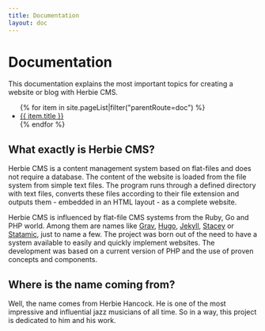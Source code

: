 ```yaml
---
title: Documentation
layout: doc
---
```


# Documentation

This documentation explains the most important topics for creating a website or blog with Herbie CMS.

<ul>
    {% for item in site.pageList|filter("parentRoute=doc") %}
    <li><a href="{{ item.route }}">{{ item.title }}</a></li>
    {% endfor %}
</ul>

## What exactly is Herbie CMS?

Herbie CMS is a content management system based on flat-files and does not require a database.
The content of the website is loaded from the file system from simple text files.
The program runs through a defined directory with text files, converts these files according to their file extension and outputs them - embedded in an HTML layout - as a complete website.

Herbie CMS is influenced by flat-file CMS systems from the Ruby, Go and PHP world. 
Among them are names like [Grav][4], [Hugo][3], [Jekyll][1], [Stacey][5] or [Statamic][2], just to name a few.
The project was born out of the need to have a system available to easily and quickly implement websites.
The development was based on a current version of PHP and the use of proven concepts and components.

## Where is the name coming from?

Well, the name comes from Herbie Hancock. 
He is one of the most impressive and influential jazz musicians of all time. 
So in a way, this project is dedicated to him and his work.

[1]: http://jekyllrb.com
[2]: http://statamic.com
[3]: http://gohugo.io
[4]: http://getgrav.org
[5]: http://www.staceyapp.com
